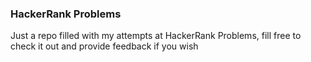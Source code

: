 ### HackerRank Problems

Just a repo filled with my attempts at HackerRank Problems, fill free to check it out and provide feedback if you wish
